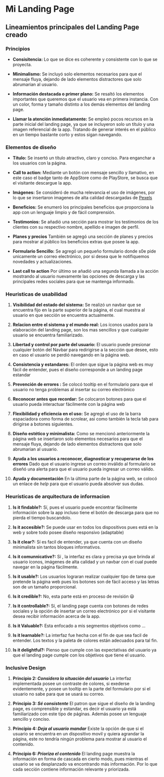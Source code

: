 # Mi Landing Page

## Lineamientos principales del Landing Page creado

### Principios

- **Consisitencia:** Lo que se dice es coherente y consistente con lo que se proyecta.

- **Minimalismo:** Se incluyó solo elementos necesarios para que el mensaje fluya, dejando de lado elementos distractores que solo abrumarian al usuario.

- **Información destacada o primer plano:** Se resaltó los elementos importantes que queremos que el usuario vea en primera instancia. Con un color, forma y tamaño distinto a los demás elementos del landing page.

- **Llamar la atención inmediatamente:** Se empleó pocos recursos en la parte inicial del landing page, ya que se incluyeron solo un título y una imagen referencial de la app. Tratando de generar interés en el público en un tiempo bastante corto y estos sigan navegando.

### Elementos de diseño

- **Título:** Se insertó un título atractivo, claro y conciso. Para enganchar a los usuarios con la página.

- **Call to action:** Mediante un botón con mensaje sencillo y llamativo, en este caso el badge tanto de AppStore como de PlayStore, se busca que el visitante descargue la app.

- **Imágenes:** Se consideró de mucha relevancia el uso de imágenes, por lo que se insertaron imagenes de alta calidad descargadas de [Pexels](pexels.com)

- **Beneficios:** Se enumeró los principales beneficios que proporciona la app con un lenguaje limpio y de fácil comprensión.

- **Testimonios:** Se añadió una sección para mostrar los testimonios de los clientes con su respectivo nombre, apellido e imagen de perfil.

- **Planes y precios**  También se agregó una sección de planes y precios para mostrar al público los beneficios extras que posee la app.

- **Formulario Sencillo:** Se agregó un pequeño formulario donde s0e pide unicamente un correo electrónico, por si desea que le notifiquemos novedades y actualizaciones.

- **Last call to action** Por último se añadió una segunda llamada a la acción mostrando al usuario nuevamente las opciones de descarga y las principales redes sociales para que se mantenga informado.

### Heuristicas de usabilidad

1. **Visibilidad del estado del sistema:**
Se realizó un navbar que se encuentra fijo en la parte superior de la página, el cual muestra al usuario en que sección se encuentra actualmente.

2. **Relacion entre el sistema y el mundo real:**
Los íconos usados para la elaboración del landing page, son los mas sencillos y que cualquier usuario se encuentra familiarizado.

3. **Libertad y control por parte del usuario:**
El usuario puede presionar cualquier botón del Navbar para redirigirse a la sección que desee, esto en caso el usuario se perdió navegando en la página web.

4. **Consistencia y estandares:**
El orden que sigue la página web es muy fácil de entender, pues el diseño corresponde a un landing page estandar

5. **Prevención de errores :**
Se colocó tooltip en el formulario para que el usuario no tenga problemas al insertar su correo electrónico

6. **Reconocer antes que recordar:**
Se colocaron botones para que el usuario pueda interactuar fácilmente con la página web

7. **Flexibilidad y eficiencia en el uso:**
Se agregó el uso de la barra espaciadora como forma de scrolear, asi como también la tecla tab para dirigirse a botones siguientes.

8. **Diseño estético y minimalista:**
Como se mencionó anteriormente la página web se insertaron solo elementos necesarios para que el mensaje fluya, dejando de lado elementos distractores que solo abrumarian al usuario.

9. **Ayuda a los usuarios a reconocer, diagnosticar y recuperarse de los errores**
Dado que el usuario ingrese un correo inválido al formulario se diseñó una alerta para que el usuario pueda ingresar un correo válido.

10. **Ayuda y documentación**
En la última parte de la página web, se colocó un enlace de *help* para que el usuario pueda absolver sus dudas.

### Heurísticas de arquitectura de informacion

1. **Is it findable?:** Sí, pues el usuario puede encontrar fácilmente información sobre la app incluso tiene el botón de descarga para que no pierda el tiempo buscandolo.

2. **Is it accesible?:** Se puede usar en todos los dispositivos pues está en la web y sobre todo posee diseño responsivo (adaptable)

3. **Is it clear?:** Sí es facil de entender, ya que cuenta con un diseño minimalista sin tantos bloques informativos.

4. **Is it comunnicative?:** Sí , la interfaz es clara y precisa ya que brinda al usuario íconos, imágenes de alta calidad y un navbar con el cual puede navegar en la página fácilmente.

5. **Is it usable?:** Los usuarios lograran realizar cualquier tipo de tarea que pretende la página web pues los botones son de fácil acceso y las letras son de un tamaño proporcional.

6. **Is it credible?:** No, esta parte está en proceso de revisión :smiley:

7. **Is it controllable?:** Sí, el landing page cuenta con botones de redes sociales y la opción de insertar un correo electrónico por si el visitante desea recibir información acerca de la app.

8. **Is it Valuable?:** Esta enfocado a mis segmentos objetivos como ...

9. **Is it learnable?:** La interfaz fue hecha con el fin de que sea facil de entender. Los textos y la paleta de colores están adecuados para tal fin.

10. **Is it delightful?:** Pienso que cumple con las expectativas del usuario ya que el landing page cumple con los objetivos que tiene el usuario.

### Inclusive Design

1. **Principio 2: *Considera la situación del usuario*** La interfaz implementada posee un contraste de colores, si exederse evidentemente, y posee un tooltip en la parte del formulario por si el usuario no sabe para que se usará su correo.

2. **Principio 3: *Sé consistente*** El patron que sigue el diseño de la landing page, es comprensible y estandar, es decir el usuario ya está familiarizado con este tipo de páginas. Además posee un lenguaje sencillo y conciso.

3. **Principio 4: *Deja al usuario mandar*** Existe la opción de que si el usuario se encuentra en un dispositivo movil y quiera agrandar la página, este no tendría ningún problema para mostrar al usuario el contenido.

4. **Principio 6: *Prioriza el contenido*** El landing page muestra la información en forma de cascada en cierto modo, pues mientras el usuario se va desplanzado va encontrando más información. Por lo que cada sección contiene información relevante y priorizada.
